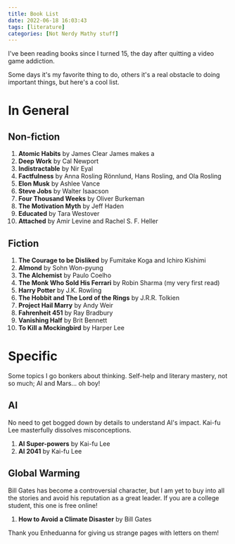 ```yaml
---
title: Book List
date: 2022-06-18 16:03:43
tags: [literature]
categories: [Not Nerdy Mathy stuff]
---
```


I've been reading books since I turned 15, the day after quitting a video game addiction.

Some days it's my favorite thing to do, others it's a real obstacle to doing important things, but here's a cool list.

<!-- more -->

# In General
## Non-fiction
1. **Atomic Habits** by James Clear
    James makes a 
2. **Deep Work** by Cal Newport
3. **Indistractable** by Nir Eyal
4. **Factfulness** by Anna Rosling Rönnlund, Hans Rosling, and Ola Rosling
5. **Elon Musk** by Ashlee Vance
6. **Steve Jobs** by Walter Isaacson
7. **Four Thousand Weeks** by Oliver Burkeman
8. **The Motivation Myth** by Jeff Haden
9.  **Educated** by Tara Westover
10. **Attached** by Amir Levine and Rachel S. F. Heller


## Fiction
1. **The Courage to be Disliked** by Fumitake Koga and Ichiro Kishimi
2. **Almond** by Sohn Won-pyung
3. **The Alchemist** by Paulo Coelho
4. **The Monk Who Sold His Ferrari** by Robin Sharma (my very first read)
5. **Harry Potter** by J.K. Rowling
6. **The Hobbit and The Lord of the Rings** by J.R.R. Tolkien
7. **Project Hail Marry** by Andy Weir
8. **Fahrenheit 451** by Ray Bradbury
9. **Vanishing Half** by Brit Bennett
10. **To Kill a Mockingbird** by Harper Lee


# Specific
Some topics I go bonkers about thinking. Self-help and literary mastery, not so much; AI and Mars... oh boy!
## AI
No need to get bogged down by details to understand AI's impact. Kai-fu Lee masterfully dissolves misconceptions.
1. **AI Super-powers** by Kai-fu Lee
2. **AI 2041** by Kai-fu Lee

## Global Warming
Bill Gates has become a controversial character, but I am yet to buy into all the stories and avoid his reputation as a great leader. If you are a college student, this one is free online!
1. **How to Avoid a Climate Disaster** by Bill Gates


Thank you Enheduanna for giving us strange pages with letters on them!